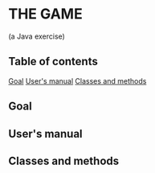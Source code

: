 # THE GAME
(a Java exercise)

## Table of contents

[Goal](#goal)
[User's manual](#users-manual)
[Classes and methods](#classes-and-methods)

## Goal

## User's manual

## Classes and methods
